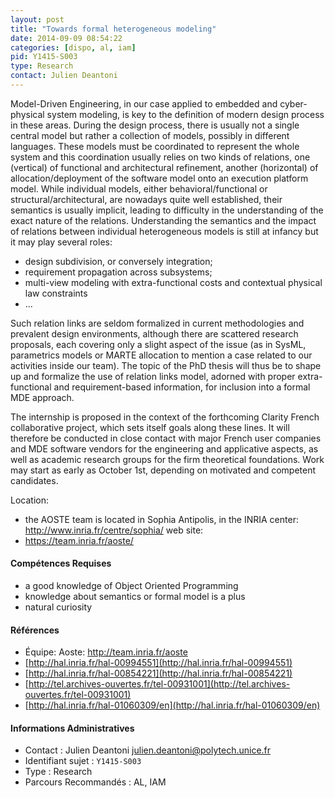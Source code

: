 ```yaml
---
layout: post
title: "Towards formal heterogeneous modeling"
date: 2014-09-09 08:54:22
categories: [dispo, al, iam]
pid: Y1415-S003
type: Research
contact: Julien Deantoni
---
```

       
Model-Driven Engineering, in our case applied to embedded and cyber-physical system modeling, is key to the definition of modern design process in these areas.
During the design process, there is usually not a single central model but rather a collection of models, possibly in different languages. These models must be coordinated to represent the whole system and this coordination usually relies on two kinds of relations, one (vertical) of functional and architectural refinement, another (horizontal) of allocation/deployment of the software model onto an execution platform model.
While individual models, either behavioral/functional or structural/architectural, are nowadays quite well established, their semantics is usually implicit, leading to difficulty in the understanding of the exact nature of the relations. Understanding the semantics and the impact of relations between individual heterogeneous models is still at infancy but it may play several roles:

  - design subdivision, or conversely integration;
  - requirement propagation across subsystems;
  - multi-view modeling with extra-functional costs and contextual physical law constraints
  - ...
  
Such relation links are seldom formalized in current methodologies and prevalent design environments, although there are scattered research proposals, each covering only a slight aspect of the issue (as in SysML, parametrics models or MARTE allocation to mention a case related to our activities inside our team). The topic of the PhD thesis will thus be to shape up and formalize the use of relation links model, adorned with proper extra-functional and requirement-based information, for inclusion into a formal MDE approach.

The internship is proposed in the context of the forthcoming Clarity French collaborative project, which sets itself goals along these lines. It will therefore be conducted in close contact with major French user companies and MDE software vendors for the engineering and applicative aspects, as well as academic research groups for the firm theoretical foundations. Work may start as early as October 1st, depending on motivated and competent candidates.

Location:

 * the AOSTE team is located in Sophia Antipolis, in the INRIA center: http://www.inria.fr/centre/sophia/
web site:
 * https://team.inria.fr/aoste/

#### Compétences Requises

 * a good knowledge of Object Oriented Programming 
 * knowledge about semantics or formal model is a plus
 * natural curiosity


#### Références

  * Équipe: Aoste: http://team.inria.fr/aoste
  * [http://hal.inria.fr/hal-00994551](http://hal.inria.fr/hal-00994551)
  * [http://hal.inria.fr/hal-00854221](http://hal.inria.fr/hal-00854221)
  * [http://tel.archives-ouvertes.fr/tel-00931001](http://tel.archives-ouvertes.fr/tel-00931001)
  * [http://hal.inria.fr/hal-01060309/en](http://hal.inria.fr/hal-01060309/en)

#### Informations Administratives
  * Contact : Julien Deantoni <julien.deantoni@polytech.unice.fr>
  * Identifiant sujet : `Y1415-S003`
  * Type : Research
  * Parcours Recommandés : AL, IAM
     